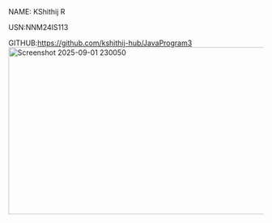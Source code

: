 NAME: KShithij R

USN:NNM24IS113

GITHUB:https://github.com/kshithij-hub/JavaProgram3
<img width="629" height="331" alt="Screenshot 2025-09-01 230050" src="https://github.com/user-attachments/assets/4fd14f28-bfea-41d1-bf83-f89f657f50a6" />
